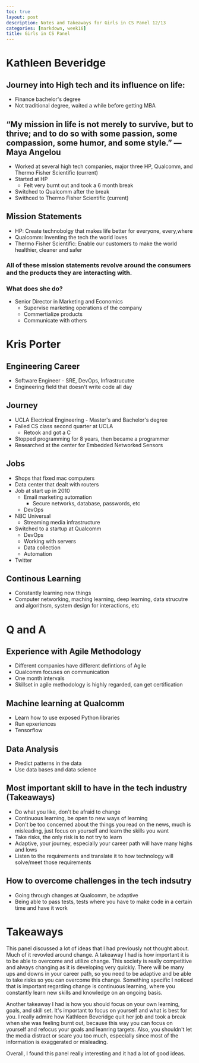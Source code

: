 ```yaml
---
toc: true
layout: post
description: Notes and Takeaways for Girls in CS Panel 12/13
categories: [markdown, week16]
title: Girls in CS Panel 
---
```


# Kathleen Beveridge

## Journey into High tech and its influence on life:
- Finance bachelor's degree 
- Not traditional degree, waited a while before getting MBA

## “My mission in life is not merely to survive, but to thrive; and to do so with some passion, some compassion, some humor, and some style.” ― Maya Angelou

- Worked at several high tech companies, major three HP, Qualcomm, and Thermo Fisher Scientific (current)
- Started at HP
    - Felt very burnt out and took a 6 month break
- Switched to Qualcomm after the break
- Swithced to Thermo Fisher Scientific (current)

## Mission Statements
- HP: Create technobolgy that makes life better for everyone, every,where
- Qualcomm: Inventing the tech the world loves
- Thermo Fisher Scientific: Enable our customers to make the world healthier, cleaner and safer 
### All of these mission statements revolve around the consumers and the products they are interacting with. 

### What does she do?
- Senior Director in Marketing and Economics
    - Supervise marketing operations of the company
    - Commertialize products
    - Communicate with others


# Kris Porter
## Engineering Career
- Software Engineer - SRE, DevOps, Infrastrucutre
- Engineering field that doesn't write code all day

## Journey
- UCLA Electrical Engineering - Master's and Bachelor's degree
- Failed CS class second quarter at UCLA 
    - Retook and got a C
- Stopped programming for 8 years, then became a programmer
- Researched at the center for Embedded Networked Sensors

## Jobs
- Shops that fixed mac computers
- Data center that dealt with routers
- Job at start up in 2010 
    - Email marketing automation
        - Secure networks, database, passwords, etc
    - DevOps
- NBC Universal
    - Streaming media infrastructure
- Switched to a startup at Qualcomm 
    - DevOps
    - Working with servers
    - Data collection
    - Automation
- Twitter

##  Continous Learning
- Constantly learning new things
- Computer networking, maching learning, deep learning, data strucutre and algorithsm, system design for interactions, etc

# Q and A
## Experience with Agile Methodology
- Different companies have different defintions of Agile
- Qualcomm focuses on communication
- One month intervals
- Skillset in agile methodology is highly regarded, can get certification

## Machine learning at Qualcomm
- Learn how to use exposed Python libraries
- Run epxeriences
- Tensorflow

## Data Analysis
- Predict patterns in the data
- Use data bases and data science

## Most important skill to have in the tech industry (Takeaways)
- Do what you like, don't be afraid to change
- Continuous learning, be open to new ways of learning
- Don't be too concerned about the things you read on the news, much is misleading, just focus on yourself and learn the skills you want
- Take risks, the only risk is to not try to learn
- Adaptive, your journey, especially your career path will have many highs and lows
- Listen to the requirements and translate it to how technology will solve/meet those requirements 

## How to overcome challenges in the tech indsutry
- Going through changes at Qualcomm, be adaptive
- Being able to pass tests, tests where you have to make code in a certain time and have it work

# Takeaways
This panel discussed a lot of ideas that I had previously not thought about. Much of it revovled around change. A takeaway I had is how important it is to be able to overcome and utilize change. This society is really competitive and always changing as it is developing very quickly. There will be many ups and downs in your career path, so you need to be adaptive and be able to take risks so you can overcome this change. Something specific I noticed that is important regarding change is continuous learning, where you constantly learn new skills and knowledge on an ongoing basis. 

Another takeaway I had is how you should focus on your own learning, goals, and skill set. It's important to focus on yourself and what is best for you. I really admire how Kathleen Beveridge quit her job and took a break when she was feeling burnt out, because this way you can focus on yourself and refocus your goals and leanring targets. Also, you shouldn't let the media distract or scare you too much, especially since most of the information is exaggerated or misleading. 

Overall, I found this panel really interesting and it had a lot of good ideas. 
